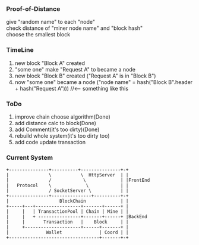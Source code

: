 ### Proof-of-Distance
give "random name" to each "node"<br/>
check distance of "miner node name" and "block hash"<br/>
choose the smallest block<br/>

### TimeLine
1. new block "Block A" created
2. "some one" make "Request A" to became a node
3. new block "Block B" created ("Request A" is in "Block B")
4. now "some one" became a node ("node name" = hash("Block B".header + hash("Request A"))) //<-- something like this

### ToDo
1. improve chain choose algorithm(Done)
2. add distance calc to block(Done)
3. add Comment(it's too dirty)(Done)
4. rebuild whole system(it's too dirty too)
5. add code update transaction

### Current System
	+---------------+----------+---------------+-+
	|               \           \  HttpServer  | |
	|               /            \             | |FrontEnd
	|   Protocol    \             \            | |
	|               / SocketServer \           | |
	+---------------+---------------+----------+-+
	|                   BlockChain             | |
	+-----+---+-----------------+-------+------+ |
	|     |   | TransactionPool | Chain | Mine | |
	|     |   + ----------------+-------+------+ |BackEnd
	|     |       Transaction   |    Block     | |
	|     +---------------------+------+-------+ |
	|              Wallet              | Coord | |
	+----------------------------------+-------+-+